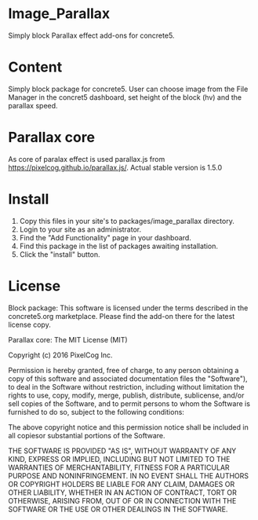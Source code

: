 # Image_Parallax
Simply block Parallax effect add-ons for concrete5.

# Content

Simply block package for concrete5. User can choose image from the File Manager in the concret5 dashboard,
set height of the block (hv) and the parallax speed. 

# Parallax core

As core of paralax effect is used parallax.js from https://pixelcog.github.io/parallax.js/.
Actual stable version is 1.5.0

# Install

1. Copy this files in your site's to packages/image_parallax directory.
2. Login to your site as an administrator.
3. Find the "Add Functionality" page in your dashboard.
4. Find this package in the list of packages awaiting installation.
5. Click the "install" button.

# License

Block package:
This software is licensed under the terms described in the concrete5.org marketplace.
Please find the add-on there for the latest license copy.

Parallax core:
The MIT License (MIT)

Copyright (c) 2016 PixelCog Inc.

Permission is hereby granted, free of charge, to any person obtaining a copy of this software and associated documentation files 
the "Software"), to deal in the Software without restriction, including without limitation the rights to use, copy, modify, merge,
publish, distribute, sublicense, and/or sell copies of the Software, and to permit persons to whom the Software is furnished to
do so, subject to the following conditions:

The above copyright notice and this permission notice shall be included in all copiesor substantial portions of the Software. 

THE SOFTWARE IS PROVIDED "AS IS", WITHOUT WARRANTY OF ANY KIND, EXPRESS OR IMPLIED, INCLUDING BUT NOT LIMITED TO THE WARRANTIES
OF MERCHANTABILITY, FITNESS FOR A PARTICULAR PURPOSE AND NONINFRINGEMENT. IN NO EVENT SHALL THE AUTHORS OR COPYRIGHT HOLDERS 
BE LIABLE FOR ANY CLAIM, DAMAGES OR OTHER LIABILITY, WHETHER IN AN ACTION OF CONTRACT, TORT OR OTHERWISE, ARISING FROM, OUT OF
OR IN CONNECTION WITH THE SOFTWARE OR THE USE OR OTHER DEALINGS IN THE SOFTWARE.

